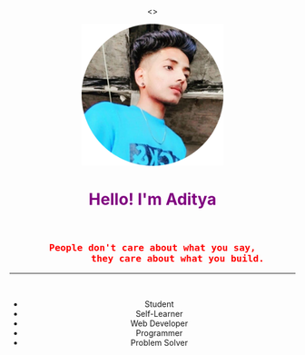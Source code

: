 
<center>
 
 <>
 <tr>
 <td>
 <img class="aditya" src="aditya.png" width="250px" alt="Aditya's Pic">
 </td>


<td>
<div>
<h1 style = "color: Purple; ">Hello! I'm Aditya </h1> <br>
</div>
<div>
<h3 style="color: Red"; >
<pre>People don't care about what you say,
          they care about what you build. </pre>
</h3>
</div>
<hr>
<br>
<div>
<ul>
<li>Student </li>
<li>Self-Learner</li>
<li>Web Developer  </li>
<li>Programmer</li>
<li>Problem Solver</li>
</ul>
</div>

</td>
</tr>
</table>
</center>
